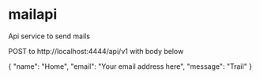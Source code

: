 # mailapi
Api service to send mails

POST to http://localhost:4444/api/v1 with body below

{
	"name": "Home",
	"email": "Your email address here",
	"message": "Trail"
}
